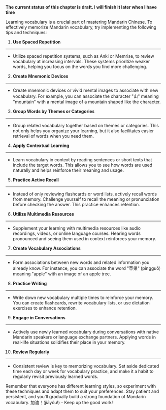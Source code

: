 **The current status of this chapter is draft. I will finish it later when I have time**

Learning vocabulary is a crucial part of mastering Mandarin Chinese. To effectively memorize Mandarin vocabulary, try implementing the following tips and techniques:

1. **Use Spaced Repetition**
----------------------------

* Utilize spaced repetition systems, such as Anki or Memrise, to review vocabulary at increasing intervals. These systems prioritize weaker words, helping you focus on the words you find more challenging.

2. **Create Mnemonic Devices**
------------------------------

* Create mnemonic devices or vivid mental images to associate with new vocabulary. For example, you can associate the character "山" meaning "mountain" with a mental image of a mountain shaped like the character.

3. **Group Words by Themes or Categories**
------------------------------------------

* Group related vocabulary together based on themes or categories. This not only helps you organize your learning, but it also facilitates easier retrieval of words when you need them.

4. **Apply Contextual Learning**
--------------------------------

* Learn vocabulary in context by reading sentences or short texts that include the target words. This allows you to see how words are used naturally and helps reinforce their meaning and usage.

5. **Practice Active Recall**
-----------------------------

* Instead of only reviewing flashcards or word lists, actively recall words from memory. Challenge yourself to recall the meaning or pronunciation before checking the answer. This practice enhances retention.

6. **Utilize Multimedia Resources**
-----------------------------------

* Supplement your learning with multimedia resources like audio recordings, videos, or online language courses. Hearing words pronounced and seeing them used in context reinforces your memory.

7. **Create Vocabulary Associations**
-------------------------------------

* Form associations between new words and related information you already know. For instance, you can associate the word "苹果" (píngguǒ) meaning "apple" with an image of an apple tree.

8. **Practice Writing**
-----------------------

* Write down new vocabulary multiple times to reinforce your memory. You can create flashcards, rewrite vocabulary lists, or use dictation exercises to enhance retention.

9. **Engage in Conversations**
------------------------------

* Actively use newly learned vocabulary during conversations with native Mandarin speakers or language exchange partners. Applying words in real-life situations solidifies their place in your memory.

10. **Review Regularly**
------------------------

* Consistent review is key to memorizing vocabulary. Set aside dedicated time each day or week for vocabulary practice, and make it a habit to regularly revisit previously learned words.

Remember that everyone has different learning styles, so experiment with these techniques and adapt them to suit your preferences. Stay patient and persistent, and you'll gradually build a strong foundation of Mandarin vocabulary. 加油！(jiāyóu!) - Keep up the good work!
